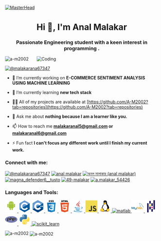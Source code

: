 [![MasterHead](https://www.careerpathexpo.ie/wp-content/uploads/2020/10/information-technology-1-scaled-1.jpg)](https://A-M2002.io)
<h1 align="center">Hi 👋, I'm Anal Malakar</h1>
<h3 align="center">Passionate Engineering student with a keen interest in programming .</h3>
<img align="right" alt="Coding" width="400"  src="https://cdn.dribbble.com/users/5690231/screenshots/16191500/media/4fbd0ec22f13a3521bb37cc5fe8b1cb3.gif">

<p align="left"> <img src="https://komarev.com/ghpvc/?username=a-m2002&label=Profile%20views&color=0e75b6&style=flat" alt="a-m2002" /> </p>

<p align="left"> <a href="https://twitter.com/@malakarana67347" target="blank"><img src="https://img.shields.io/twitter/follow/@malakarana67347?logo=twitter&style=for-the-badge" alt="@malakarana67347" /></a> </p>

- 🔭 I’m currently working on **E-COMMERCE SENTIMENT ANALYSIS USING MACHINE LEARNING**

- 🌱 I’m currently learning **new tech stack**

- 👨‍💻 All of my projects are available at [https://github.com/A-M2002?tab=repositories](https://github.com/A-M2002?tab=repositories)

- 💬 Ask me about **nothing because I am a learner like you.**

- 📫 How to reach me **malakaranal5@gmail.com or malakaranal6@gmail.com**

- ⚡ Fun fact **I can't focus any different work until I finish my current work.**

<h3 align="left">Connect with me:</h3>
<p align="left">
<a href="https://twitter.com/@malakarana67347" target="blank"><img align="center" src="https://raw.githubusercontent.com/rahuldkjain/github-profile-readme-generator/master/src/images/icons/Social/twitter.svg" alt="@malakarana67347" height="30" width="40" /></a>
<a href="https://linkedin.com/in/anal malakar" target="blank"><img align="center" src="https://raw.githubusercontent.com/rahuldkjain/github-profile-readme-generator/master/src/images/icons/Social/linked-in-alt.svg" alt="anal malakar" height="30" width="40" /></a>
<a href="https://fb.com/অনল মালাকার (anal malakar)" target="blank"><img align="center" src="https://raw.githubusercontent.com/rahuldkjain/github-profile-readme-generator/master/src/images/icons/Social/facebook.svg" alt="অনল মালাকার (anal malakar)" height="30" width="40" /></a>
<a href="https://instagram.com/magna_defender6__tusto" target="blank"><img align="center" src="https://raw.githubusercontent.com/rahuldkjain/github-profile-readme-generator/master/src/images/icons/Social/instagram.svg" alt="magna_defender6__tusto" height="30" width="40" /></a>
<a href="https://www.leetcode.com/49-malakar" target="blank"><img align="center" src="https://raw.githubusercontent.com/rahuldkjain/github-profile-readme-generator/master/src/images/icons/Social/leet-code.svg" alt="49-malakar" height="30" width="40" /></a>
<a href="https://discord.gg/a.malakar_54426" target="blank"><img align="center" src="https://raw.githubusercontent.com/rahuldkjain/github-profile-readme-generator/master/src/images/icons/Social/discord.svg" alt="a.malakar_54426" height="30" width="40" /></a>
</p>

<h3 align="left">Languages and Tools:</h3>
<p align="left"> <a href="https://developer.android.com" target="_blank" rel="noreferrer"> <img src="https://raw.githubusercontent.com/devicons/devicon/master/icons/android/android-original-wordmark.svg" alt="android" width="40" height="40"/> </a> <a href="https://www.cprogramming.com/" target="_blank" rel="noreferrer"> <img src="https://raw.githubusercontent.com/devicons/devicon/master/icons/c/c-original.svg" alt="c" width="40" height="40"/> </a> <a href="https://www.w3schools.com/cpp/" target="_blank" rel="noreferrer"> <img src="https://raw.githubusercontent.com/devicons/devicon/master/icons/cplusplus/cplusplus-original.svg" alt="cplusplus" width="40" height="40"/> </a> <a href="https://www.w3schools.com/css/" target="_blank" rel="noreferrer"> <img src="https://raw.githubusercontent.com/devicons/devicon/master/icons/css3/css3-original-wordmark.svg" alt="css3" width="40" height="40"/> </a> <a href="https://www.w3.org/html/" target="_blank" rel="noreferrer"> <img src="https://raw.githubusercontent.com/devicons/devicon/master/icons/html5/html5-original-wordmark.svg" alt="html5" width="40" height="40"/> </a> <a href="https://www.java.com" target="_blank" rel="noreferrer"> <img src="https://raw.githubusercontent.com/devicons/devicon/master/icons/java/java-original.svg" alt="java" width="40" height="40"/> </a> <a href="https://developer.mozilla.org/en-US/docs/Web/JavaScript" target="_blank" rel="noreferrer"> <img src="https://raw.githubusercontent.com/devicons/devicon/master/icons/javascript/javascript-original.svg" alt="javascript" width="40" height="40"/> </a> <a href="https://www.linux.org/" target="_blank" rel="noreferrer"> <img src="https://raw.githubusercontent.com/devicons/devicon/master/icons/linux/linux-original.svg" alt="linux" width="40" height="40"/> </a> <a href="https://www.mathworks.com/" target="_blank" rel="noreferrer"> <img src="https://upload.wikimedia.org/wikipedia/commons/2/21/Matlab_Logo.png" alt="matlab" width="40" height="40"/> </a> <a href="https://www.mysql.com/" target="_blank" rel="noreferrer"> <img src="https://raw.githubusercontent.com/devicons/devicon/master/icons/mysql/mysql-original-wordmark.svg" alt="mysql" width="40" height="40"/> </a> <a href="https://pandas.pydata.org/" target="_blank" rel="noreferrer"> <img src="https://raw.githubusercontent.com/devicons/devicon/2ae2a900d2f041da66e950e4d48052658d850630/icons/pandas/pandas-original.svg" alt="pandas" width="40" height="40"/> </a> <a href="https://www.php.net" target="_blank" rel="noreferrer"> <img src="https://raw.githubusercontent.com/devicons/devicon/master/icons/php/php-original.svg" alt="php" width="40" height="40"/> </a> <a href="https://www.python.org" target="_blank" rel="noreferrer"> <img src="https://raw.githubusercontent.com/devicons/devicon/master/icons/python/python-original.svg" alt="python" width="40" height="40"/> </a> <a href="https://scikit-learn.org/" target="_blank" rel="noreferrer"> <img src="https://upload.wikimedia.org/wikipedia/commons/0/05/Scikit_learn_logo_small.svg" alt="scikit_learn" width="40" height="40"/> </a> </p>

<p><img align="left" src="https://github-readme-stats.vercel.app/api/top-langs?username=a-m2002&show_icons=true&locale=en&layout=compact" alt="a-m2002" /></p>

<p>&nbsp;<img align="center" src="https://github-readme-stats.vercel.app/api?username=a-m2002&show_icons=true&locale=en" alt="a-m2002" /></p>


